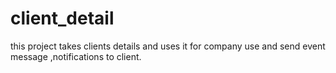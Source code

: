 # client_detail
this project takes clients details and uses it for company use and send event message ,notifications to client.
